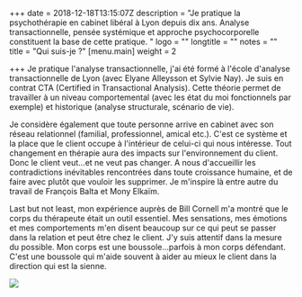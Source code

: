 +++
date = 2018-12-18T13:15:07Z
description = "Je pratique la psychothérapie en cabinet libéral à Lyon depuis dix ans. Analyse transactionnelle, pensée systémique et approche psychocorporelle constituent la base de cette pratique. "
logo = ""
longtitle = ""
notes = ""
title = "Qui suis-je ?"
[menu.main]
weight = 2

+++
Je pratique l'analyse transactionnelle, j'ai été formé à l'école d'analyse transactionnelle de Lyon (avec Elyane Alleysson et Sylvie Nay). Je suis en contrat CTA (Certified in Transactional Analysis). Cette théorie permet de travailler à un niveau comportemental (avec les état du moi  fonctionnels par exemple) et historique (analyse structurale,  scénario de vie).

Je considère également que toute personne arrive en cabinet avec son réseau relationnel (familial, professionnel, amical etc.). C'est ce système et la place que le client occupe à l'intérieur de celui-ci qui nous intéresse. Tout changement en thérapie aura des impacts sur l'environnement du client.  Donc le client veut...et ne veut pas changer. A nous d'accueillir   les  contradictions inévitables  rencontrées dans toute  croissance humaine, et de faire avec plutôt que vouloir les supprimer. Je m'inspire là entre autre du travail de François Balta et Mony Elkaïm.

Last but not least, mon expérience auprès de Bill Cornell m'a montré que le corps du thérapeute était un outil essentiel. Mes sensations, mes émotions et mes comportements m'en disent beaucoup  sur ce qui peut se passer dans la relation et peut être chez le client. J'y suis attentif dans la mesure du possible. Mon corps est une boussole...parfois à mon corps défendant. C'est une boussole qui m'aide souvent à  aider au mieux le client dans la direction qui est la sienne.

![](https://res.cloudinary.com/dpjfqut00/w_900/v1543473134/DSCF8639.jpg)